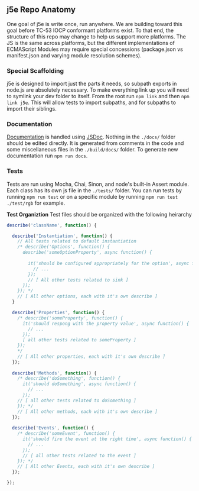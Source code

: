 ## j5e Repo Anatomy
One goal of j5e is write once, run anywhere. We are building toward this goal before TC-53 IOCP conformant platforms exist. To that end, the structure of this repo may change to help us support more platforms. The JS is the same across platforms, but the different implementations of ECMAScript Modules may require special concessions (package.json vs manifest.json and varying module resolution schemes).

### Special Scaffolding
j5e is designed to import just the parts it needs, so subpath exports in node.js are absolutely necessary. To make everything link up you will need to symlink your dev folder to itself. From the root run ```npm link``` and then ```npm link j5e```. This will allow tests to import subpaths, and for subpaths to import their siblings.

### Documentation
[Documentation](https://dtex.github.io/j5e/) is handled using [JSDoc](https://jsdoc.app/). Nothing in the ```./docs/``` folder should be edited directly. It is generated from comments in the code and some miscellaneous files in the ```./build/docs/``` folder. To generate new documentation run ```npm run docs```.

### Tests
Tests are run using Mocha, Chai,  Sinon, and node's built-in Assert module. Each class has its own js file in the ```./tests/``` folder. You can run tests by running ```npm run test``` or on a specific module by running ```npm run test ./test/rgb``` for example.

**Test Organiztion**
Test files should be organized with the following heirarchy

````js
describe('className', function() {

  describe('Instantiation', function() {
    // All tests related to default instantiation 
    /* describe('Options', function() { 
      describe('someOptionProperty', async function() {
        
        it('should be configured appropriately for the option', async function() {
          // ...
        });
        // [ All other tests related to sink ]
      });
    }); */
    // [ All other options, each with it's own describe ]
  }

  describe('Properties', function() {
    /* describe('someProperty', function() {
      it('should respong with the property value', async function() {
        // ...
      });
      [ all other tests related to someProperty ]
    });
    */
    // [ All other properties, each with it's own describe ]
  });
  
  describe('Methods', function() {
    /* describe('doSomething', function() {
      it('should doSomething', async function() {
        // ...
      });
    // [ all other tests related to doSomething ]
    }); */
    // [ All other methods, each with it's own describe ]
  });
  
  describe('Events', function() {
    /* describe('someEvent', function() {
      it('should fire the event at the right time', async function() {
        // ...
      });
      // [ all other tests related to the event ]
    }); */
    // [ All other Events, each with it's own describe ]
  });

});
````
